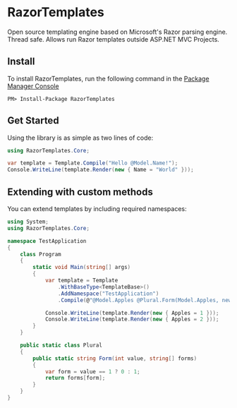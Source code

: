 RazorTemplates
==============

Open source templating engine based on Microsoft's Razor parsing engine. Thread safe. Allows run Razor templates outside ASP.NET MVC Projects. 

## Install ##

To install RazorTemplates, run the following command in the [Package Manager Console](http://docs.nuget.org/docs/start-here/using-the-package-manager-console)
```
PM> Install-Package RazorTemplates
```

## Get Started ##

Using the library is as simple as two lines of code:

```csharp
using RazorTemplates.Core;

var template = Template.Compile("Hello @Model.Name!");
Console.WriteLine(template.Render(new { Name = "World" }));
```

## Extending with custom methods ##

You can extend templates by including required namespaces:

```csharp
using System;
using RazorTemplates.Core;

namespace TestApplication
{
    class Program
    {
        static void Main(string[] args)
        {
            var template = Template
                .WithBaseType<TemplateBase>()
                .AddNamespace("TestApplication")
                .Compile(@"@Model.Apples @Plural.Form(Model.Apples, new [] { ""apple"", ""apples"" }) in the box.");

            Console.WriteLine(template.Render(new { Apples = 1 }));
            Console.WriteLine(template.Render(new { Apples = 2 }));
        }
    }

    public static class Plural
    {
        public static string Form(int value, string[] forms)
        {
            var form = value == 1 ? 0 : 1;
            return forms[form];
        }
    }
}
```
